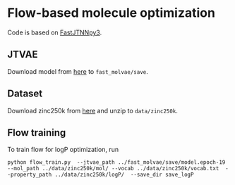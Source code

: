 # Flow-based molecule optimization
Code is based on [FastJTNNpy3](https://github.com/Bibyutatsu/FastJTNNpy3).

## JTVAE
Download model from [here](https://drive.google.com/file/d/1Ut1c_3kDBrKviM5IUGii2sqvwVHeARRP/view?usp=sharing) to `fast_molvae/save`.

## Dataset
Download zinc250k from [here](https://drive.google.com/file/d/1qr32WASlIIVIbTm4x8XXqZiH2HlqTq2M/view?usp=sharing) and unzip to `data/zinc250k`.

## Flow training
To train flow for logP optimization, run
```
python flow_train.py  --jtvae_path ../fast_molvae/save/model.epoch-19 --mol_path ../data/zinc250k/mol/ --vocab ../data/zinc250k/vocab.txt  --property_path ../data/zinc250k/logP/  --save_dir save_logP 
```

